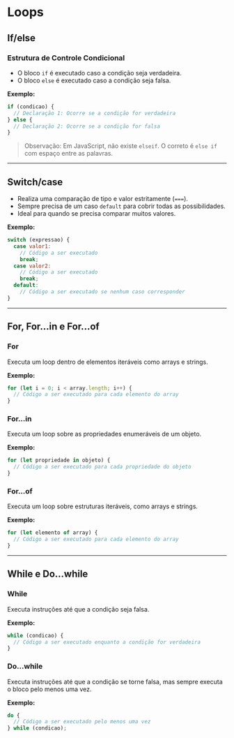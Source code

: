 # Loops

## **If/else**

### Estrutura de Controle Condicional

- O bloco `if` é executado caso a condição seja verdadeira.
- O bloco `else` é executado caso a condição seja falsa.

**Exemplo:**

```javascript
if (condicao) {
  // Declaração 1: Ocorre se a condição for verdadeira
} else {
  // Declaração 2: Ocorre se a condição for falsa
}
```

> Observação: Em JavaScript, não existe `elseif`. O correto é `else if` com espaço entre as palavras.

---

## **Switch/case**

- Realiza uma comparação de tipo e valor estritamente (`===`).
- Sempre precisa de um caso `default` para cobrir todas as possibilidades.
- Ideal para quando se precisa comparar muitos valores.

**Exemplo:**

```javascript
switch (expressao) {
  case valor1:
    // Código a ser executado
    break;
  case valor2:
    // Código a ser executado
    break;
  default:
    // Código a ser executado se nenhum caso corresponder
}
```

---

## **For, For...in e For...of**

### **For**
Executa um loop dentro de elementos iteráveis como arrays e strings.

**Exemplo:**

```javascript
for (let i = 0; i < array.length; i++) {
  // Código a ser executado para cada elemento do array
}
```

### **For...in**
Executa um loop sobre as propriedades enumeráveis de um objeto.

**Exemplo:**

```javascript
for (let propriedade in objeto) {
  // Código a ser executado para cada propriedade do objeto
}
```

### **For...of**
Executa um loop sobre estruturas iteráveis, como arrays e strings.

**Exemplo:**

```javascript
for (let elemento of array) {
  // Código a ser executado para cada elemento do array
}
```

---

## **While e Do...while**

### **While**
Executa instruções até que a condição seja falsa.

**Exemplo:**

```javascript
while (condicao) {
  // Código a ser executado enquanto a condição for verdadeira
}
```

### **Do...while**
Executa instruções até que a condição se torne falsa, mas sempre executa o bloco pelo menos uma vez.

**Exemplo:**

```javascript
do {
  // Código a ser executado pelo menos uma vez
} while (condicao);
```
